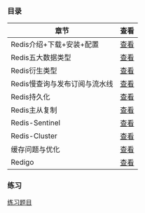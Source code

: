 ### 目录

| 章节                          | 查看                                                         |
| ----------------------------- | ------------------------------------------------------------ |
| Redis介绍+下载+安装+配置      | [查看](https://github.com/gothicrush/learning/tree/master/Redis/01.Redis%E4%BB%8B%E7%BB%8D%2B%E4%B8%8B%E8%BD%BD%2B%E5%AE%89%E8%A3%85%2B%E9%85%8D%E7%BD%AE) |
| Redis五大数据类型             | [查看](https://github.com/gothicrush/learning/tree/master/Redis/02.Redis%E4%BA%94%E5%A4%A7%E6%95%B0%E6%8D%AE%E7%B1%BB%E5%9E%8B) |
| Redis衍生类型                 | [查看](https://github.com/gothicrush/learning/tree/master/Redis/03.Redis%E8%A1%8D%E7%94%9F%E6%95%B0%E6%8D%AE%E7%B1%BB%E5%9E%8B) |
| Redis慢查询与发布订阅与流水线 | [查看](https://github.com/gothicrush/learning/tree/master/Redis/04.Redis%E6%85%A2%E6%9F%A5%E8%AF%A2%E4%B8%8E%E5%8F%91%E5%B8%83%E8%AE%A2%E9%98%85%E4%B8%8E%E6%B5%81%E6%B0%B4%E7%BA%BF) |
| Redis持久化                   | [查看](https://github.com/gothicrush/learning/tree/master/Redis/05.Redis%E6%8C%81%E4%B9%85%E5%8C%96) |
| Redis主从复制                 | [查看](https://github.com/gothicrush/learning/tree/master/Redis/06.Redis%E4%B8%BB%E4%BB%8E%E5%A4%8D%E5%88%B6) |
| Redis-Sentinel                | [查看](https://github.com/gothicrush/learning/tree/master/Redis/07.Redis-Sentinel) |
| Redis-Cluster                 | [查看](https://github.com/gothicrush/learning/tree/master/Redis/08.Redis-Cluster) |
| 缓存问题与优化                | [查看](https://github.com/gothicrush/learning/tree/master/Redis/10.%E7%BC%93%E5%AD%98%E9%97%AE%E9%A2%98%E4%B8%8E%E4%BC%98%E5%8C%96) |
| Redigo                        | [查看](https://github.com/gothicrush/learning/tree/master/Redis/14.Redigo) |

### 练习

[练习题目](https://github.com/gothicrush/learning/blob/master/Redis/Exercise.md) 